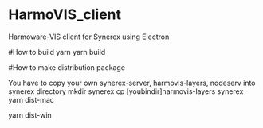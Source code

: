 # HarmoVIS_client
Harmoware-VIS client for Synerex using Electron


#How to build
yarn
yarn build


#How to make distribution package

You have to copy your own synerex-server, harmovis-layers, nodeserv into synerex directory
mkdir synerex
cp [youbindir]harmovis-layers synerex
yarn dist-mac

yarn dist-win
